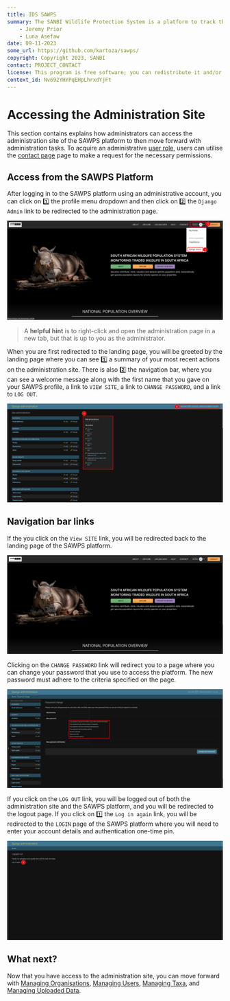 ```yaml
---
title: IDS SAWPS
summary: The SANBI Wildlife Protection System is a platform to track the population levels of endangered wildlife.
    - Jeremy Prior
    - Luna Asefaw
date: 09-11-2023
some_url: https://github.com/kartoza/sawps/
copyright: Copyright 2023, SANBI
contact: PROJECT_CONTACT
license: This program is free software; you can redistribute it and/or modify it under the terms of the GNU Affero General Public License as published by the Free Software Foundation; either version 3 of the License, or (at your option) any later version.
context_id: Nv692YHYPqEHpLhrxdYjFt
---
```


# Accessing the Administration Site

This section contains explains how administrators can access the administration site of the SAWPS platform to then move forward with administration tasks. To acquire an administrative [user role](../../user/manual/user-roles.md), users can utilise the [contact page](../../user/manual/help-contact.md) page to make a request for the necessary permissions.

## Access from the SAWPS Platform

After logging in to the SAWPS platform using an administrative account, you can click on 1️⃣ the profile menu dropdown and then click on 2️⃣ the `Django Admin` link to be redirected to the administration page.

![Access Admin 1](./img/access-admin-1.png)

> A **helpful hint** is to right-click and open the administration page in a new tab, but that is up to you as the administrator.

When you are first redirected to the landing page, you will be greeted by the landing page where you can see 1️⃣ a summary of your most recent actions on the administration site. There is also 2️⃣ the navigation bar, where you can see a welcome message along with the first name that you gave on your SAWPS profile, a link to `VIEW SITE`, a link to `CHANGE PASSWORD`, and a link to `LOG OUT`.

![Access Admin 2](./img/access-admin-2.png)

## Navigation bar links

If the you click on the `View SITE` link, you will be redirected back to the landing page of the SAWPS platform.

![Access Admin 3](./img/access-admin-3.png)

Clicking on the `CHANGE PASSWORD` link will redirect you to a page where you can change your password that you use to access the platform. The new password must adhere to the criteria specified on the page.

![Access Admin 4](./img/access-admin-4.png)

If you click on the `LOG OUT` link, you will be logged out of both the administration site and the SAWPS platform, and you will be redirected to the logout page. If you click on 1️⃣ the `Log in again` link, you will be redirected to the `LOGIN` page of the SAWPS platform where you will need to enter your account details and authentication one-time pin.

![Access Admin 5](./img/access-admin-5.png)

## What next?

Now that you have access to the administration site, you can move forward with [Managing Organisations](./manage-organisations.md), [Managing Users](./manage-users.md), [Managing Taxa](./manage-taxa.md), and [Managing Uploaded Data](./manage-upload-data.md).
